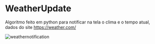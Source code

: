 # WeatherUpdate

Algoritmo feito em python para notificar na tela o clima e o tempo atual, dados do site https://weather.com/

![weathernotification](https://user-images.githubusercontent.com/116197527/196760965-968b5247-9046-4a5b-a972-393e56152d4d.png)
